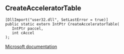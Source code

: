 ## CreateAcceleratorTable

```
[DllImport("user32.dll", SetLastError = true)]
public static extern IntPtr CreateAcceleratorTable(
   IntPtr paccel,
   int cAccel
);
```

[Microsoft documentation](https://docs.microsoft.com/en-us/windows/win32/api/winuser/nf-winuser-createacceleratortablea)
